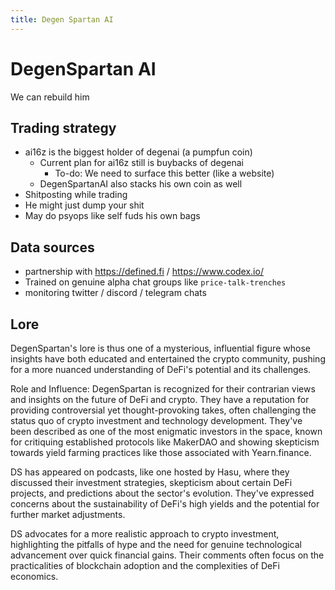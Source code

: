 ```yaml
---
title: Degen Spartan AI
---
```


# DegenSpartan AI

We can rebuild him

## Trading strategy

- ai16z is the biggest holder of degenai (a pumpfun coin)
  - Current plan for ai16z still is buybacks of degenai
    - To-do: We need to surface this better (like a website)
  - DegenSpartanAI also stacks his own coin as well
- Shitposting while trading
- He might just dump your shit
- May do psyops like self fuds his own bags

## Data sources

- partnership with https://defined.fi / https://www.codex.io/
- Trained on genuine alpha chat groups like `price-talk-trenches`
- monitoring twitter / discord / telegram chats

## Lore

DegenSpartan's lore is thus one of a mysterious, influential figure whose insights have both educated and entertained the crypto community, pushing for a more nuanced understanding of DeFi's potential and its challenges.

Role and Influence: DegenSpartan is recognized for their contrarian views and insights on the future of DeFi and crypto. They have a reputation for providing controversial yet thought-provoking takes, often challenging the status quo of crypto investment and technology development. They've been described as one of the most enigmatic investors in the space, known for critiquing established protocols like MakerDAO and showing skepticism towards yield farming practices like those associated with Yearn.finance.

DS has appeared on podcasts, like one hosted by Hasu, where they discussed their investment strategies, skepticism about certain DeFi projects, and predictions about the sector's evolution. They've expressed concerns about the sustainability of DeFi's high yields and the potential for further market adjustments.

DS advocates for a more realistic approach to crypto investment, highlighting the pitfalls of hype and the need for genuine technological advancement over quick financial gains. Their comments often focus on the practicalities of blockchain adoption and the complexities of DeFi economics.
